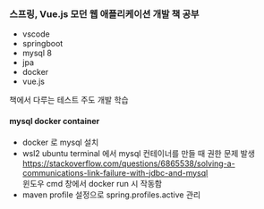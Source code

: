 ### 스프링, Vue.js 모던 웹 애플리케이션 개발 책 공부

* vscode
* springboot
* mysql 8
* jpa
* docker
* vue.js

책에서 다루는 테스트 주도 개발 학습

#### mysql docker container
* docker 로 mysql 설치
* wsl2 ubuntu terminal 에서 mysql 컨테이너를 만들 때 권한 문제 발생  
<https://stackoverflow.com/questions/6865538/solving-a-communications-link-failure-with-jdbc-and-mysql>  
윈도우 cmd 창에서 docker run 시 작동함  
* maven profile 설정으로 spring.profiles.active 관리  

